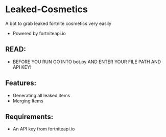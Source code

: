 # Leaked-Cosmetics
A bot to grab leaked fortnite cosmetics very easily
- Powered by fortniteapi.io

## READ:
- BEFORE YOU RUN GO INTO bot.py AND ENTER YOUR FILE PATH AND API KEY!

## Features:
- Generating all leaked items
- Merging Items

## Requirements:

- An API key from fortniteapi.io
